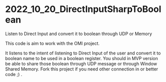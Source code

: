 # 2022_10_20_DirectInputSharpToBoolean
Listen to Direct Input and convert it to boolean through UDP or Memory


This code is aim to work with the OMI project.

It listens to the intent of listening to Direct Input of the user and convert it to boolean name to be used in a boolean register.
You should in MVP version be able to share those boolean through UDP message or through Window Shared Memory.
Fork this project if you need other connection in or better code ;) .
